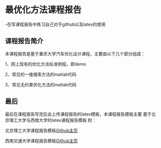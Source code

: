 # 最优化方法课程报告
-在写课程报告中练习自己对于github以及latex的使用
## 课程报告简介
本课程报告是基于重庆大学汽车优化设计课程，主要由以下几个部分组成：  

1、网上现有的优化方法标准例程，即demo  

2、常见的一维搜索方法的matlab代码  

3、常见无约束优化方法的matlab代码
## 最后
最后在课程报告写完后会上传课程报告的latex模板，本课程报告模板主要
基于北京理工大学与西南大学的latex课程报告模板
附：  

北京理工大学课程报告模板[Github主页](https://github.com/xxmy7/RUC_Report_Latex_Template)  

西南交通大学课程报告模板[Github主页](https://github.com/Pungjay/swjtuReport)
